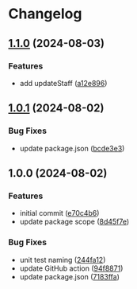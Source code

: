 # Changelog

## [1.1.0](https://github.com/media-data-hub/sdk/compare/v1.0.1...v1.1.0) (2024-08-03)


### Features

* add updateStaff ([a12e896](https://github.com/media-data-hub/sdk/commit/a12e8969edd913a80216a23d175cc3628cca5ecb))

## [1.0.1](https://github.com/media-data-hub/sdk/compare/v1.0.0...v1.0.1) (2024-08-02)


### Bug Fixes

* update package.json ([bcde3e3](https://github.com/media-data-hub/sdk/commit/bcde3e3989b4dcf5fbfea0e681d76cdb464166fc))

## 1.0.0 (2024-08-02)


### Features

* initial commit ([e70c4b6](https://github.com/media-data-hub/sdk/commit/e70c4b621cd4537898276a21a76c7dbe3cef5698))
* update package scope ([8d45f7e](https://github.com/media-data-hub/sdk/commit/8d45f7ef38df74cf0e1b00ac6ebd767a23ed6813))


### Bug Fixes

* unit test naming ([244fa12](https://github.com/media-data-hub/sdk/commit/244fa1235239af51c7495826e443d487b9e29b98))
* update GitHub action ([94f8871](https://github.com/media-data-hub/sdk/commit/94f8871eeee8cb20c09f4b9183fa92f0b796f826))
* update package.json ([7183ffa](https://github.com/media-data-hub/sdk/commit/7183ffa64b76fe921ce02a1a16bc81065ccad556))
